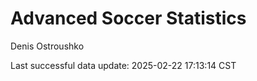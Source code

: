# Advanced Soccer Statistics
Denis Ostroushko

<!-- gfm -->

Last successful data update: 2025-02-22 17:13:14 CST
